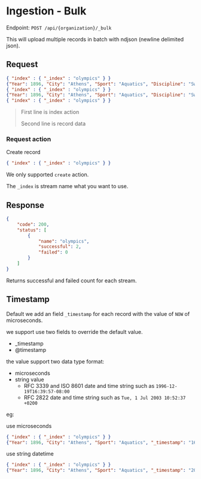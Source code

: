 # Ingestion - Bulk

Endpoint: `POST /api/{organization}/_bulk`

This will upload multiple records in batch with ndjson (newline delimited json).

## Request

```json
{ "index" : { "_index" : "olympics" } } 
{"Year": 1896, "City": "Athens", "Sport": "Aquatics", "Discipline": "Swimming", "Athlete": "Alfred", "Country": "HUN"}
{ "index" : { "_index" : "olympics" } } 
{"Year": 1896, "City": "Athens", "Sport": "Aquatics", "Discipline": "Swimming", "Athlete": "HERSCHMANN", "Country":"CHN"}
{ "index" : { "_index" : "olympics" } } 
```

> First line is index action
>
> Second line is record data

### Request action

Create record

```json
{ "index" : { "_index" : "olympics" } } 
```

We only supported `create` action.

The `_index` is stream name what you want to use.

## Response

```json
{
	"code": 200,
	"status": [
		{
			"name": "olympics",
			"successful": 2,
			"failed": 0
		}
	]
}
```

Returns successful and failed count for each stream.

## Timestamp

Default we add an field `_timestamp` for each record with the value of `NOW` of microseconds. 

we support use two fields to override the default value.

- _timestamp
- @timestamp

the value support two data type format:

- microseconds
- string value
    - RFC 3339 and ISO 8601 date and time string such as `1996-12-19T16:39:57-08:00`
    - RFC 2822 date and time string such as `Tue, 1 Jul 2003 10:52:37 +0200`

eg:

use microseconds

```json
{ "index" : { "_index" : "olympics" } } 
{"Year": 1896, "City": "Athens", "Sport": "Aquatics", "_timestamp": "1674789786006000"}
```

use string datetime

```json
{ "index" : { "_index" : "olympics" } } 
{"Year": 1896, "City": "Athens", "Sport": "Aquatics", "_timestamp": "2023-01-02T10:01:01Z"}
```
